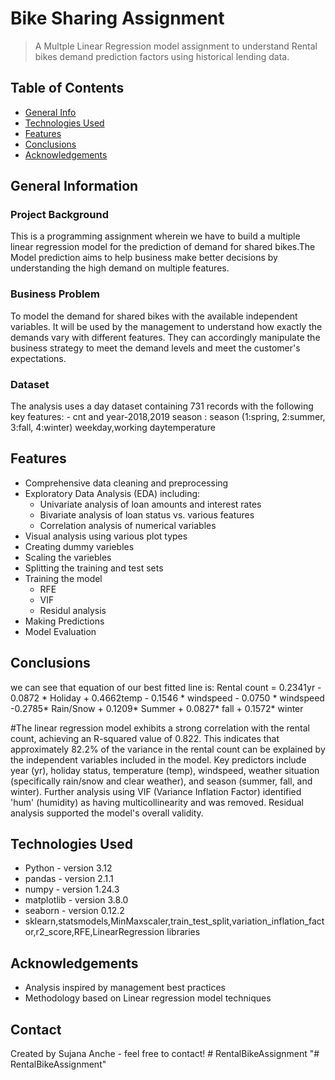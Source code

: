 # Bike Sharing Assignment

> A Multple Linear Regression model assignment to understand Rental bikes demand prediction 
> factors using historical lending data.

## Table of Contents

-   [General Info](#general-information)
-   [Technologies Used](#technologies-used)
-   [Features](#features)
-   [Conclusions](#conclusions)
-   [Acknowledgements](#acknowledgements)

## General Information

### Project Background

This is a programming assignment wherein we have to build a 
multiple linear regression model for the prediction of demand
for shared bikes.The Model prediction  aims to help business
make better decisions by understanding the high demand on multiple features.

### Business Problem

To model the demand for shared bikes with the available independent variables. 
It will be used by the management to understand how exactly the demands vary 
with different features. They can accordingly manipulate the business strategy 
to meet the demand levels and meet the customer's expectations. 

### Dataset

The analysis uses a day dataset containing 731 records with the
following key features: - cnt and year-2018,2019
season : season (1:spring, 2:summer, 3:fall, 4:winter)
weekday,working daytemperature


## Features

-   Comprehensive data cleaning and preprocessing
-   Exploratory Data Analysis (EDA) including:
    -   Univariate analysis of loan amounts and interest rates
    -   Bivariate analysis of loan status vs. various features
    -   Correlation analysis of numerical variables
-   Visual analysis using various plot types
-   Creating dummy variebles
-   Scaling the variebles
-   Splitting the training and test sets
-   Training the model
    - RFE
    - VIF
    - Residul analysis
-   Making Predictions
-   Model Evaluation

## Conclusions

we can see that equation of our best fitted line is:
Rental count = 0.2341yr - 0.0872 * Holiday + 0.4662temp - 0.1546 * windspeed - 0.0750 * windspeed -0.2785* Rain/Snow + 0.1209* Summer + 0.0827* fall + 0.1572* winter

#The linear regression model exhibits a strong correlation with the rental count, achieving an R-squared value of 0.822. This indicates that approximately 82.2% of the variance in the rental count can be explained by the independent variables included in the model. Key predictors include year (yr), holiday status, temperature (temp), windspeed, weather situation (specifically rain/snow and clear weather), and season (summer, fall, and winter). Further analysis using VIF (Variance Inflation Factor) identified 'hum' (humidity) as having multicollinearity and was removed. Residual analysis supported the model's overall validity.

## Technologies Used

-   Python - version 3.12
-   pandas - version 2.1.1
-   numpy - version 1.24.3
-   matplotlib - version 3.8.0
-   seaborn - version 0.12.2
-   sklearn,statsmodels,MinMaxscaler,train_test_split,variation_inflation_factor,r2_score,RFE,LinearRegression libraries

## Acknowledgements

-   Analysis inspired by  management best practices
-   Methodology based on Linear regression model techniques

## Contact

Created by Sujana Anche - feel free to contact!
#   R e n t a l B i k e A s s i g n m e n t  
 "# RentalBikeAssignment" 
